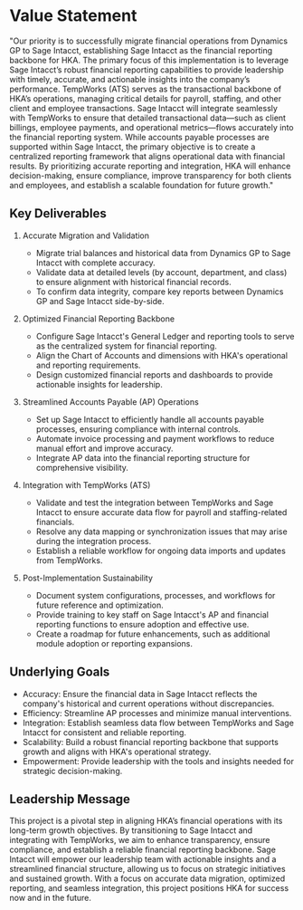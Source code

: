 # Value Statement

"Our priority is to successfully migrate financial operations from Dynamics GP to Sage Intacct, establishing Sage Intacct as the financial reporting backbone for HKA. The primary focus of this implementation is to leverage Sage Intacct’s robust financial reporting capabilities to provide leadership with timely, accurate, and actionable insights into the company’s performance. TempWorks (ATS) serves as the transactional backbone of HKA’s operations, managing critical details for payroll, staffing, and other client and employee transactions. Sage Intacct will integrate seamlessly with TempWorks to ensure that detailed transactional data—such as client billings, employee payments, and operational metrics—flows accurately into the financial reporting system. While accounts payable processes are supported within Sage Intacct, the primary objective is to create a centralized reporting framework that aligns operational data with financial results. By prioritizing accurate reporting and integration, HKA will enhance decision-making, ensure compliance, improve transparency for both clients and employees, and establish a scalable foundation for future growth."

## Key Deliverables
1. Accurate Migration and Validation
    - Migrate trial balances and historical data from Dynamics GP to Sage Intacct with complete accuracy.
    - Validate data at detailed levels (by account, department, and class) to ensure alignment with historical financial records.
    - To confirm data integrity, compare key reports between Dynamics GP and Sage Intacct side-by-side.

2. Optimized Financial Reporting Backbone
    - Configure Sage Intacct's General Ledger and reporting tools to serve as the centralized system for financial reporting.
    - Align the Chart of Accounts and dimensions with HKA's operational and reporting requirements.
    - Design customized financial reports and dashboards to provide actionable insights for leadership.

3. Streamlined Accounts Payable (AP) Operations
    - Set up Sage Intacct to efficiently handle all accounts payable processes, ensuring compliance with internal controls.
    - Automate invoice processing and payment workflows to reduce manual effort and improve accuracy.
    - Integrate AP data into the financial reporting structure for comprehensive visibility.

4. Integration with TempWorks (ATS)
    - Validate and test the integration between TempWorks and Sage Intacct to ensure accurate data flow for payroll and staffing-related financials.
    - Resolve any data mapping or synchronization issues that may arise during the integration process.
    - Establish a reliable workflow for ongoing data imports and updates from TempWorks.

5. Post-Implementation Sustainability
    - Document system configurations, processes, and workflows for future reference and optimization.
    - Provide training to key staff on Sage Intacct's AP and financial reporting functions to ensure adoption and effective use.
    - Create a roadmap for future enhancements, such as additional module adoption or reporting expansions.

## Underlying Goals
- Accuracy: Ensure the financial data in Sage Intacct reflects the company's historical and current operations without discrepancies.
- Efficiency: Streamline AP processes and minimize manual interventions.
- Integration: Establish seamless data flow between TempWorks and Sage Intacct for consistent and reliable reporting.
- Scalability: Build a robust financial reporting backbone that supports growth and aligns with HKA's operational strategy.
- Empowerment: Provide leadership with the tools and insights needed for strategic decision-making.

## Leadership Message
This project is a pivotal step in aligning HKA’s financial operations with its long-term growth objectives. By transitioning to Sage Intacct and integrating with TempWorks, we aim to enhance transparency, ensure compliance, and establish a reliable financial reporting backbone. Sage Intacct will empower our leadership team with actionable insights and a streamlined financial structure, allowing us to focus on strategic initiatives and sustained growth. With a focus on accurate data migration, optimized reporting, and seamless integration, this project positions HKA for success now and in the future.